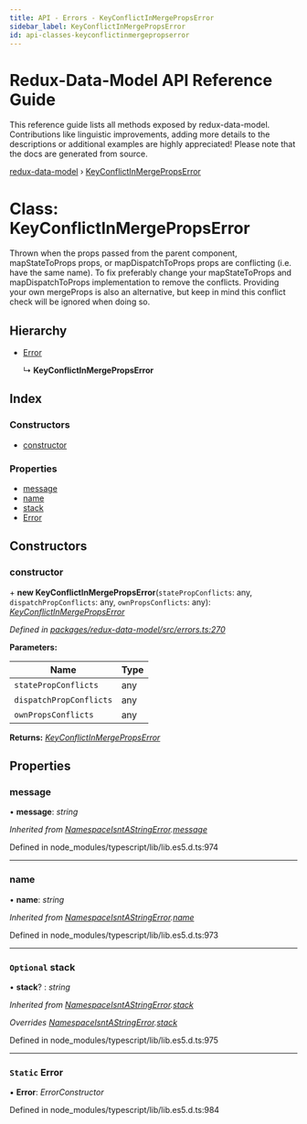 ```yaml
---
title: API - Errors - KeyConflictInMergePropsError
sidebar_label: KeyConflictInMergePropsError
id: api-classes-keyconflictinmergepropserror
---
```


# Redux-Data-Model API Reference Guide

This reference guide lists all methods exposed by redux-data-model. Contributions like linguistic improvements, adding
more details to the descriptions or additional examples are highly appreciated! Please note that the docs are
generated from source.

[redux-data-model](../README.md) › [KeyConflictInMergePropsError](keyconflictinmergepropserror.md)

# Class: KeyConflictInMergePropsError

Thrown when the props passed from the parent component, mapStateToProps props, or mapDispatchToProps props
are conflicting (i.e. have the same name). To fix preferably change your mapStateToProps and mapDispatchToProps
implementation to remove the conflicts. Providing your own mergeProps is also an alternative, but keep in mind
this conflict check will be ignored when doing so.

## Hierarchy

* [Error](namespaceisntastringerror.md#static-error)

  ↳ **KeyConflictInMergePropsError**

## Index

### Constructors

* [constructor](keyconflictinmergepropserror.md#constructor)

### Properties

* [message](keyconflictinmergepropserror.md#message)
* [name](keyconflictinmergepropserror.md#name)
* [stack](keyconflictinmergepropserror.md#optional-stack)
* [Error](keyconflictinmergepropserror.md#static-error)

## Constructors

###  constructor

\+ **new KeyConflictInMergePropsError**(`statePropConflicts`: any, `dispatchPropConflicts`: any, `ownPropsConflicts`: any): *[KeyConflictInMergePropsError](keyconflictinmergepropserror.md)*

*Defined in [packages/redux-data-model/src/errors.ts:270](https://github.com/kayak/redux-data-model/blob/3a623f8/packages/redux-data-model/src/errors.ts#L270)*

**Parameters:**

Name | Type |
------ | ------ |
`statePropConflicts` | any |
`dispatchPropConflicts` | any |
`ownPropsConflicts` | any |

**Returns:** *[KeyConflictInMergePropsError](keyconflictinmergepropserror.md)*

## Properties

###  message

• **message**: *string*

*Inherited from [NamespaceIsntAStringError](namespaceisntastringerror.md).[message](namespaceisntastringerror.md#message)*

Defined in node_modules/typescript/lib/lib.es5.d.ts:974

___

###  name

• **name**: *string*

*Inherited from [NamespaceIsntAStringError](namespaceisntastringerror.md).[name](namespaceisntastringerror.md#name)*

Defined in node_modules/typescript/lib/lib.es5.d.ts:973

___

### `Optional` stack

• **stack**? : *string*

*Inherited from [NamespaceIsntAStringError](namespaceisntastringerror.md).[stack](namespaceisntastringerror.md#optional-stack)*

*Overrides [NamespaceIsntAStringError](namespaceisntastringerror.md).[stack](namespaceisntastringerror.md#optional-stack)*

Defined in node_modules/typescript/lib/lib.es5.d.ts:975

___

### `Static` Error

▪ **Error**: *ErrorConstructor*

Defined in node_modules/typescript/lib/lib.es5.d.ts:984
